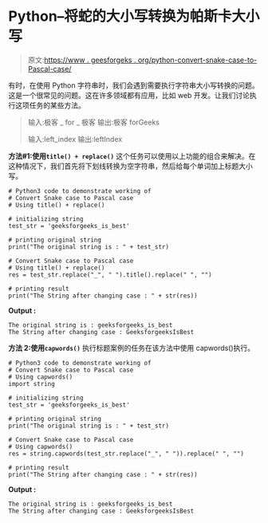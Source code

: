 # Python–将蛇的大小写转换为帕斯卡大小写

> 原文:[https://www . geesforgeks . org/python-convert-snake-case-to-Pascal-case/](https://www.geeksforgeeks.org/python-convert-snake-case-to-pascal-case/)

有时，在使用 Python 字符串时，我们会遇到需要执行字符串大小写转换的问题。这是一个很常见的问题。这在许多领域都有应用，比如 web 开发。让我们讨论执行这项任务的某些方法。

> 输入:极客 _ for _ 极客
> 输出:极客 forGeeks
> 
> 输入:left_index
> 输出:leftIndex

**方法#1:使用`title() + replace()`**
这个任务可以使用以上功能的组合来解决。在这种情况下，我们首先将下划线转换为空字符串，然后给每个单词加上标题大小写。

```
# Python3 code to demonstrate working of 
# Convert Snake case to Pascal case
# Using title() + replace()

# initializing string
test_str = 'geeksforgeeks_is_best'

# printing original string
print("The original string is : " + test_str)

# Convert Snake case to Pascal case
# Using title() + replace()
res = test_str.replace("_", " ").title().replace(" ", "")

# printing result 
print("The String after changing case : " + str(res)) 
```

**Output :**

```
The original string is : geeksforgeeks_is_best
The String after changing case : GeeksforgeeksIsBest

```

**方法 2:使用`capwords()`**
执行标题案例的任务在该方法中使用 capwords()执行。

```
# Python3 code to demonstrate working of 
# Convert Snake case to Pascal case
# Using capwords()
import string

# initializing string
test_str = 'geeksforgeeks_is_best'

# printing original string
print("The original string is : " + test_str)

# Convert Snake case to Pascal case
# Using capwords()
res = string.capwords(test_str.replace("_", " ")).replace(" ", "")

# printing result 
print("The String after changing case : " + str(res)) 
```

**Output :**

```
The original string is : geeksforgeeks_is_best
The String after changing case : GeeksforgeeksIsBest

```
